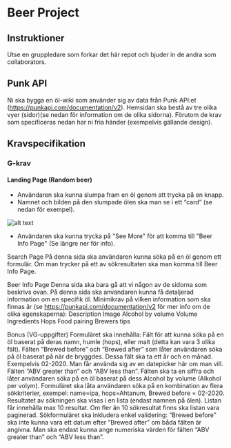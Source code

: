 # Beer Project
## Instruktioner
Utse en gruppledare som forkar det här repot och bjuder in de andra som collaborators.

## Punk API
Ni ska bygga en öl-wiki som använder sig av data från Punk API:et (https://punkapi.com/documentation/v2). Hemsidan ska bestå av tre olika vyer (sidor)(se nedan för information om de olika sidorna). Förutom de krav som specificeras nedan har ni fria händer (exempelvis gällande design).

## Kravspecifikation

### G-krav
#### Landing Page (Random beer)
* Användaren ska kunna slumpa fram en öl genom att trycka på en knapp.
* Namnet och bilden på den slumpade ölen ska man se i ett “card” (se nedan för exempel).

![alt text](https://github.com/niklaszocom/beer-project/blob/main/Namnl%C3%B6s.jpg)

* Användaren ska kunna trycka på "See More" för att komma till "Beer Info Page" (Se längre ner för info).


Search Page
På denna sida ska användaren kunna söka på en öl genom ett formulär.
Om man trycker på ett av sökresultaten ska man komma till Beer Info Page.

Beer Info Page
Denna sida ska bara gå att vi någon av de sidorna som beskrivs ovan.
På denna sida ska användaren kunna få detaljerad information om en specifik öl.
Minimikrav på vilken information som ska finnas är (se https://punkapi.com/documentation/v2 för mer info om de olika egenskaperna):
Description
Image
Alcohol by volume 
Volume
Ingredients
Hops 
Food pairing
Brewers tips

Bonus (VG-uppgifter)
		Formuläret ska innehålla:
Fält för att kunna söka på en öl baserat på deras namn, humle (hops), eller malt (detta kan vara 3 olika fält).
Fälten “Brewed before” och “Brewed after” som låter användaren söka på öl baserat på när de bryggdes. Dessa fält ska ta ett år och en månad. Exempelvis 02-2020. Man får använda sig av en datepicker här om man vill.
Fälten “ABV greater than” och “ABV less than”. Fälten ska ta en siffra och låter användaren söka på en öl baserat på dess Alcohol by volume (Alkohol per volym).
Formuläret ska låta användaren söka på en kombination av flera sökkriterier, exempel: name=ipa, hops=Ahtanum, Brewed before = 02-2020.
Resultatet av sökningen ska visas i en lista (endast namnen på ölen). Listan får innehålla max 10 resultat. Om fler än 10 sökresultat finns ska listan vara paginerad.
Sökformuläret ska inkludera enkel validering:
“Brewed before” ska inte kunna vara ett datum efter “Brewed after” om båda fälten är angivna.
Man ska endast kunna ange numeriska värden för fälten “ABV greater than” och  “ABV less than”.
